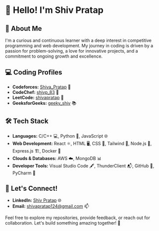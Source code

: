# 👋 Hello! I'm Shiv Pratap

## 🌟 About Me
I'm a curious and continuous learner with a deep interest in competitive programming and web development. My journey in coding is driven by a passion for problem-solving, a love for innovative projects, and a commitment to ongoing growth and excellence.

## 💻 Coding Profiles
- **Codeforces:** [Shiva_Pratap](https://codeforces.com/profile/Shiva_Pratap) 🧩
- **CodeChef:** [shivp_83](https://www.codechef.com/users/shivp_83) 🥘
- **LeetCode:** [shivapratap](https://leetcode.com/u/shivapratap/) 🧠
- **GeeksforGeeks:** [geeky_shiv](https://www.geeksforgeeks.org/user/geeky_shiv/) 📚

## 🛠️ Tech Stack
- **Languages:** C/C++ 💻, Python 🐍, JavaScript 🌐
- **Web Development:** React ⚛️, HTML 🖥️, CSS 🎨, Tailwind 🚀, Node.js 🌟, Express.js 🏗️, Docker 🐳
- **Clouds & Databases:** AWS ☁️, MongoDB 📊
- **Developer Tools:** Visual Studio Code 🖋️, ThunderClient 📬, GitHub 🐙, PyCharm 🐍

## 🤝 Let's Connect!
- **LinkedIn:** [Shiv Pratap](https://www.linkedin.com/in/shiv-pratap/) 🌐
- **Email:** shivapratap124@gmail.com 📫

Feel free to explore my repositories, provide feedback, or reach out for collaboration. Let's build something amazing together! 🚀
